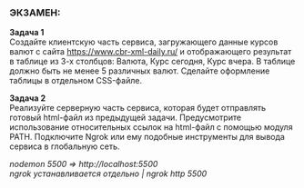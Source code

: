 ### ЭКЗАМЕН:

**Задача 1**   
Создайте клиентскую часть сервиса, загружающего данные курсов валют с сайта https://www.cbr-xml-daily.ru/ и отображающего результат в таблице из 3-х столбцов: Валюта, Курс сегодня, Курс вчера. В таблице должно быть не менее 5 различных валют. Сделайте оформление таблицы в отдельном CSS-файле.  
  
**Задача 2**   
Реализуйте серверную часть сервиса, которая будет отправлять готовый html-файл из предыдущей задачи. Предусмотрите использование относительных ссылок на html-файл c помощью модуля PATH. Подключите Ngrok или ему подобные инструменты для вывода сервиса в глобальную сеть.


_nodemon 5500 => http://localhost:5500_  
_ngrok устанавливается отдельно | ngrok http 5500_  